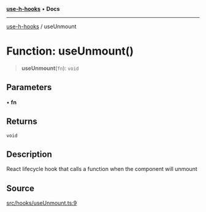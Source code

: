 [**use-h-hooks**](../README.md) • **Docs**

***

[use-h-hooks](../globals.md) / useUnmount

# Function: useUnmount()

> **useUnmount**(`fn`): `void`

## Parameters

• **fn**

## Returns

`void`

## Description

React lifecycle hook that calls a function when the component will unmount

## Source

[src/hooks/useUnmount.ts:9](https://github.com/AhmadHddad/use-h-hooks/blob/ae314d2676b1b3964a4dad4fdc6b1f452e4b2293/src/hooks/useUnmount.ts#L9)
